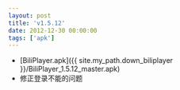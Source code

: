 ```yaml
---
layout: post
title: 'v1.5.12'
date: 2012-12-30 00:00:00
tags: ['apk']
---
```

- [BiliPlayer.apk]({{ site.my_path.down_biliplayer }}/BiliPlayer_1.5.12_master.apk) <br />
- 修正登录不能的问题 <br />
